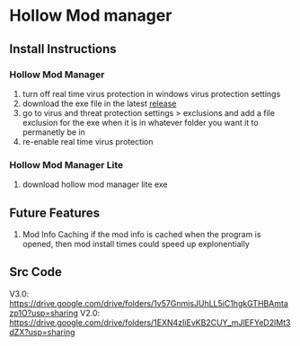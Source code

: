 # Hollow Mod manager
## Install Instructions
### Hollow Mod Manager
1. turn off real time virus protection in windows virus protection settings
2. download the exe file in the latest [release](https://github.com/hollowvr/HollowModManager/releases)
3. go to virus and threat protection settings > exclusions and add a file exclusion for the exe when it is in whatever folder you want it to permanetly be in
4. re-enable real time virus protection
### Hollow Mod Manager Lite
1. download hollow mod manager lite exe

## Future Features
1. Mod Info Caching
   if the mod info is cached when the program is opened, then mod install times could speed up explonentially

## Src Code
V3.0: https://drive.google.com/drive/folders/1v57GnmjsJUhLL5iC1hgkGTHBAmtazp1O?usp=sharing
V2.0: https://drive.google.com/drive/folders/1EXN4zIiEvKB2CUY_mJlEFYeD2lMt3dZX?usp=sharing
